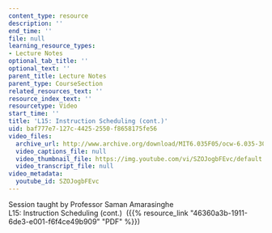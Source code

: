 ```yaml
---
content_type: resource
description: ''
end_time: ''
file: null
learning_resource_types:
- Lecture Notes
optional_tab_title: ''
optional_text: ''
parent_title: Lecture Notes
parent_type: CourseSection
related_resources_text: ''
resource_index_text: ''
resourcetype: Video
start_time: ''
title: 'L15: Instruction Scheduling (cont.)'
uid: baf777e7-127c-4425-2550-f8658175fe56
video_files:
  archive_url: http://www.archive.org/download/MIT6.035F05/ocw-6.035-30nov2005-220k.mp4
  video_captions_file: null
  video_thumbnail_file: https://img.youtube.com/vi/SZOJogbFEvc/default.jpg
  video_transcript_file: null
video_metadata:
  youtube_id: SZOJogbFEvc
---
```


Session taught by Professor Saman Amarasinghe  
L15: Instruction Scheduling (cont.)  ({{% resource_link "46360a3b-1911-6de3-e001-f6f4ce49b909" "PDF" %}})

